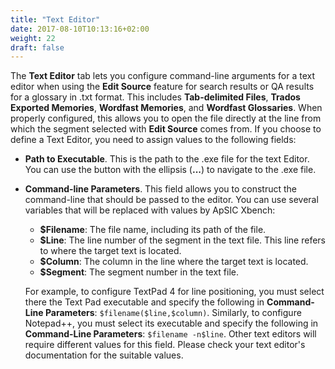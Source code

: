 ```yaml
---
title: "Text Editor"
date: 2017-08-10T10:13:16+02:00
weight: 22
draft: false
---
```


The **Text Editor** tab lets you configure command-line arguments for a text editor when using the **Edit Source** feature for 
search results or QA results for a glossary in .txt format. This includes **Tab-delimited Files**, **Trados Exported Memories**, **Wordfast 
Memories**, and **Wordfast Glossaries**. When properly configured, this allows you to open the file directly at the line from which the 
segment selected with **Edit Source** comes from. If you choose to define a Text Editor, you need to assign values to the following fields:

*	**Path to Executable**. This is the path to the .exe file for the text Editor. You can use the button with the ellipsis (**...**) to 
	navigate to the .exe file.
*	**Command-line Parameters**. This field allows you to construct the command-line that should be passed to the editor. You can use
	several variables that will be replaced with values by ApSIC Xbench:
	*	**$Filename**: The file name, including its path of the file.
	*	**$Line**: The line number of the segment in the text file. This line refers to where the target text is located.
	*	**$Column**: The column in the line where the target text is located.
	*	**$Segment**: The segment number in the text file.

	For example, to configure TextPad 4 for line positioning, you must select there the Text Pad executable and specify the following in 
	**Command-Line Parameters**: `$filename($line,$column)`. Similarly, to configure Notepad++, you must select its executable and specify
	the following in **Command-Line Parameters**: `$filename -n$line`. Other text editors will require different values for this field.
	Please check your text editor's documentation for the suitable values.
